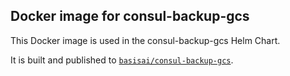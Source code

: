## Docker image for consul-backup-gcs

This Docker image is used in the consul-backup-gcs Helm Chart.

It is built and published to
[`basisai/consul-backup-gcs`](https://hub.docker.com/r/basisai/consul-backup-gcs).
